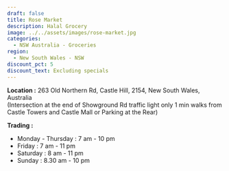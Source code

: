 ```yaml
---
draft: false
title: Rose Market
description: Halal Grocery
image: ../../assets/images/rose-market.jpg
categories:
  - NSW Australia - Groceries
region:
  - New South Wales - NSW
discount_pct: 5
discount_text: Excluding specials
---
```

**Location :** 263 Old Northern Rd, Castle Hill, 2154, New South Wales, Australia\
(Intersection at the end of Showground Rd traffic light only 1 min walks from Castle Towers and Castle Mall or Parking at the Rear)

**Trading :** 

* Monday - Thursday : 7 am - 10 pm
* Friday : 7 am - 11 pm
* Saturday : 8 am - 11 pm
* Sunday : 8.30 am - 10 pm
